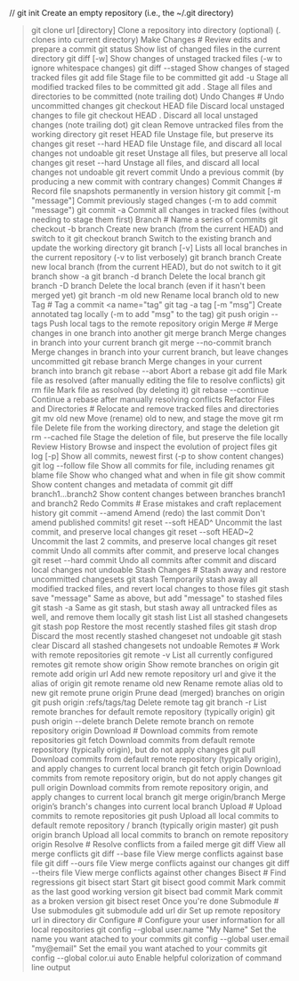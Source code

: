 // git init Create an empty repository (i.e., the ~/.git directory)

> git clone url [directory] Clone a repository into directory (optional) (. clones into current directory)
> Make Changes # Review edits and prepare a commit
> git status Show list of changed files in the current directory
> git diff [-w] Show changes of unstaged tracked files (-w to ignore whitespace changes)
> git diff --staged Show changes of staged tracked files
> git add file Stage file to be committed
> git add -u Stage all modified tracked files to be committed
> git add . Stage all files and directories to be committed (note trailing dot)
> Undo Changes # Undo uncommitted changes
> git checkout HEAD file Discard local unstaged changes to file
> git checkout HEAD . Discard all local unstaged changes (note trailing dot)
> git clean Remove untracked files from the working directory
> git reset HEAD file Unstage file, but preserve its changes
> git reset --hard HEAD file Unstage file, and discard all local changes not undoable
> git reset Unstage all files, but preserve all local changes
> git reset --hard Unstage all files, and discard all local changes not undoable
> git revert commit Undo a previous commit (by producing a new commit with contrary changes)
> Commit Changes # Record file snapshots permanently in version history
> git commit [-m "message"] Commit previously staged changes (-m to add commit "message")
> git commit -a Commit all changes in tracked files (without needing to stage them first)
> Branch # Name a series of commits
> git checkout -b branch Create new branch (from the current HEAD) and switch to it
> git checkout branch Switch to the existing branch and update the working directory
> git branch [-v] Lists all local branches in the current repository (-v to list verbosely)
> git branch branch Create new local branch (from the current HEAD), but do not switch to it
> git branch show -a
> git branch -d branch Delete the local branch
> git branch -D branch Delete the local branch (even if it hasn't been merged yet)
> git branch -m old new Rename local branch old to new
> Tag # Tag a commit <a name="tag"
> git tag -a tag [-m "msg"] Create annotated tag locally (-m to add "msg" to the tag)
> git push origin --tags Push local tags to the remote repository origin
> Merge # Merge changes in one branch into another
> git merge branch Merge changes in branch into your current branch
> git merge --no-commit branch Merge changes in branch into your current branch, but leave changes uncommitted
> git rebase branch Merge changes in your current branch into branch
> git rebase --abort Abort a rebase
> git add file Mark file as resolved (after manually editing the file to resolve conflicts)
> git rm file Mark file as resolved (by deleting it)
> git rebase --continue Continue a rebase after manually resolving conflicts
> Refactor Files and Directories # Relocate and remove tracked files and directories
> git mv old new Move (rename) old to new, and stage the move
> git rm file Delete file from the working directory, and stage the deletion
> git rm --cached file Stage the deletion of file, but preserve the file locally
> Review History Browse and inspect the evolution of project files
> git log [-p] Show all commits, newest first (-p to show content changes)
> git log --follow file Show all commits for file, including renames
> git blame file Show who changed what and when in file
> git show commit Show content changes and metadata of commit
> git diff branch1...branch2 Show content changes between branches branch1 and branch2
> Redo Commits # Erase mistakes and craft replacement history
> git commit --amend Amend (redo) the last commit Don't amend published commits!
> git reset --soft HEAD^ Uncommit the last commit, and preserve local changes
> git reset --soft HEAD~2 Uncommit the last 2 commits, and preserve local changes
> git reset commit Undo all commits after commit, and preserve local changes
> git reset --hard commit Undo all commits after commit and discard local changes not undoable
> Stash Changes # Stash away and restore uncommitted changesets
> git stash Temporarily stash away all modified tracked files, and revert local changes to those files
> git stash save "message" Same as above, but add "message" to stashed files
> git stash -a Same as git stash, but stash away all untracked files as well, and remove them locally
> git stash list List all stashed changesets
> git stash pop Restore the most recently stashed files
> git stash drop Discard the most recently stashed changeset not undoable
> git stash clear Discard all stashed changesets not undoable
> Remotes # Work with remote repositories
> git remote -v List all currently configured remotes
> git remote show origin Show remote branches on origin
> git remote add origin url Add new remote repository url and give it the alias of origin
> git remote rename old new Rename remote alias old to new
> git remote prune origin Prune dead (merged) branches on origin
> git push origin :refs/tags/tag Delete remote tag
> git branch -r List remote branches for default remote repository (typically origin)
> git push origin --delete branch Delete remote branch on remote repository origin
> Download # Download commits from remote repositories
> git fetch Download commits from default remote repository (typically origin), but do not apply changes
> git pull Download commits from default remote repository (typically origin), and apply changes to current local branch
> git fetch origin Download commits from remote repository origin, but do not apply changes
> git pull origin Download commits from remote repository origin, and apply changes to current local branch
> git merge origin/branch Merge origin’s branch's changes into current local branch
> Upload # Upload commits to remote repositories
> git push Upload all local commits to default remote repository / branch (typically origin master)
> git push origin branch Upload all local commits to branch on remote repository origin
> Resolve # Resolve conflicts from a failed merge
> git diff View all merge conflicts
> git diff --base file View merge conflicts against base file
> git diff --ours file View merge conflicts against our changes
> git diff --theirs file View merge conflicts against other changes
> Bisect # Find regressions
> git bisect start Start
> git bisect good commit Mark commit as the last good working version
> git bisect bad commit Mark commit as a broken version
> git bisect reset Once you're done
> Submodule # Use submodules
> git submodule add url dir Set up remote repository url in directory dir
> Configure # Configure your user information for all local repositories
> git config --global user.name "My Name" Set the name you want atached to your commits
> git config --global user.email "my@email" Set the email you want atached to your commits
> git config --global color.ui auto Enable helpful colorization of command line output
